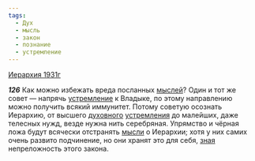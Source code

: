 ```yaml
---
tags:
  - Дух
  - мысль
  - закон
  - познание
  - устремление
---
```


[Иерархия 1931г](/agni/1931)

___126___
Как можно избежать вреда посланных [мыслей](/tag/#мысль)? Один и тот же совет — напрячь [устремление](/tag/#устремление) к Владыке, по этому направлению можно получить всякий иммунитет. Потому советую осознать Иерархию, от высшего [духовного](/tag/#Дух) [устремления](/tag/#устремление) до малейших, даже телесных нужд, везде нужна нить серебряная. Упрямство и чёрная ложа будут всячески отстранять [мысли](/tag/#мысль) о Иерархии; хотя у них самих очень развито подчинение, но они хранят это для себя, [зная](/tag/#познание) непреложность этого закона.   

